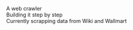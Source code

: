 A web crawler                                                                                                                                                 
Building it step by step                                                                                                                 
Currently scrapping data from Wiki and Wallmart
